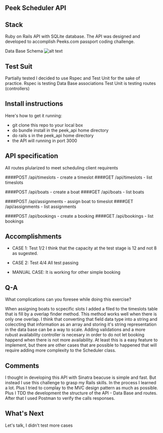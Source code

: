 ## Peek Scheduler API

## Stack

Ruby on Rails API with SQLite database.
The API was designed and developed to accomplish Peeks.com passport coding challenge.

Data Base Schema
![alt text](http://i.imgur.com/oS45J9b.png)

## Test Suit

Partially tested
I decided to use Rspec and Test Unit for the sake of practice.
Rspec is testing Data Base associations
Test Unit is testing routes (controllers)


## Install instructions

Here's how to get it running:
  * git clone this repo to your local box
  * do bundle install in the peek_api home directory
  * do rails s in the peek_api home directory
  * the API will running in port 3000

## API specification

All routes plularized to meet scheduling client requirents

####POST /api/timeslots - create a timeslot
####GET /api/timeslots - list timeslots

####POST /api/boats - create a boat
####GET /api/boats - list boats

####POST /api/assignments - assign boat to timeslot
####GET /api/assignments - list assignments

####POST /api/bookings - create a booking
####GET /api/bookings - list bookings

## Accomplishments

* CASE 1: Test 1/2
  I think that the capacity at the test stage is 12 and not 8 as sugested.

* CASE 2: Test 4/4
  All test passing

* MANUAL CASE:
  It is working for other simple booking

## Q-A
What complications can you foresee while doing this exercise?

When assigning boats to scpecific slots I added a filed to the timeslots table that is fill by a overlap finder method. This method works well when there is only one overlap. I think that converting that field data type into a string and coleccting that information as an array and storing it's string representation in the data base can be a way to scale.
Adding validations and a more rubust availability controller is necesary in order to do not let booking happend when there is not more availability. At least this is a easy feature to implement, but there are other cases that are possible to happened that will require adding more complexity to the Scheduler class.

## Comments

I thought in developing this API with Sinatra beacuse is simple and fast.
But instead I use this  challenge to grasp my Rails skills.
In the process I learned a lot.
Plus I tried to complay to the MVC design pattern as much as possible.
Plus I TDD the development the structure of the API - Data Base and routes.
After that I used Postman to verify the calls responses.

## What's Next

Let's talk, I didn't test more cases
